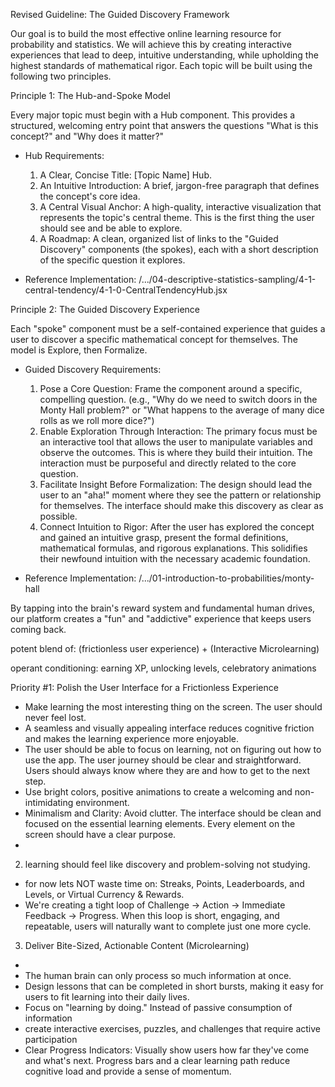  Revised Guideline: The Guided Discovery Framework


  Our goal is to build the most effective online learning resource for probability and statistics. We will achieve this by
  creating interactive experiences that lead to deep, intuitive understanding, while upholding the highest standards of
  mathematical rigor. Each topic will be built using the following two principles.

  Principle 1: The Hub-and-Spoke Model


  Every major topic must begin with a Hub component. This provides a structured, welcoming entry point that answers the
  questions "What is this concept?" and "Why does it matter?"


   * Hub Requirements:
       1. A Clear, Concise Title: [Topic Name] Hub.
       2. An Intuitive Introduction: A brief, jargon-free paragraph that defines the concept's core idea.
       3. A Central Visual Anchor: A high-quality, interactive visualization that represents the topic's central theme. This is
          the first thing the user should see and be able to explore.
       4. A Roadmap: A clean, organized list of links to the "Guided Discovery" components (the spokes), each with a short
          description of the specific question it explores.

   * Reference Implementation: /.../04-descriptive-statistics-sampling/4-1-central-tendency/4-1-0-CentralTendencyHub.jsx

  Principle 2: The Guided Discovery Experience


  Each "spoke" component must be a self-contained experience that guides a user to discover a specific mathematical concept
  for themselves. The model is Explore, then Formalize.


   * Guided Discovery Requirements:
       1. Pose a Core Question: Frame the component around a specific, compelling question. (e.g., "Why do we need to switch
          doors in the Monty Hall problem?" or "What happens to the average of many dice rolls as we roll more dice?")
       2. Enable Exploration Through Interaction: The primary focus must be an interactive tool that allows the user to
          manipulate variables and observe the outcomes. This is where they build their intuition. The interaction must be
          purposeful and directly related to the core question.
       3. Facilitate Insight Before Formalization: The design should lead the user to an "aha!" moment where they see the pattern
           or relationship for themselves. The interface should make this discovery as clear as possible.
       4. Connect Intuition to Rigor: After the user has explored the concept and gained an intuitive grasp, present the formal
          definitions, mathematical formulas, and rigorous explanations. This solidifies their newfound intuition with the
          necessary academic foundation.


   * Reference Implementation: /.../01-introduction-to-probabilities/monty-hall

By tapping into the brain's reward system and fundamental human drives, our platform creates a "fun" and "addictive" experience that keeps users coming back.

potent blend of: 
(frictionless user experience) + (Interactive Microlearning)


 operant conditioning: earning XP, unlocking levels, celebratory animations


Priority #1: Polish the User Interface for a Frictionless Experience

- Make learning the most interesting thing on the screen. The user should never feel lost.
- A seamless and visually appealing interface reduces cognitive friction and makes the learning experience more enjoyable.
- The user should be able to focus on learning, not on figuring out how to use the app. The user journey should be clear and straightforward. Users should always know where they are and how to get to the next step.
- Use bright colors,  positive animations to create a welcoming and non-intimidating environment.
- Minimalism and Clarity: Avoid clutter. The interface should be clean and focused on the essential learning elements. Every element on the screen should have a clear purpose.
- 



 2. learning should feel like discovery and problem-solving not studying.
 - for now lets NOT waste time on: Streaks, Points, Leaderboards, and Levels, or Virtual Currency & Rewards. 
 - We're creating a tight loop of Challenge -> Action -> Immediate Feedback -> Progress. When this loop is short, engaging, and repeatable, users will naturally want to complete just one more cycle.

 3. Deliver Bite-Sized, Actionable Content (Microlearning) 
 - 
 - The human brain can only process so much information at once.
 - Design lessons that can be completed in short bursts, making it easy for users to fit learning into their daily lives.
 -  Focus on "learning by doing." Instead of passive consumption of information
 - create interactive exercises, puzzles, and challenges that require active participation
 - Clear Progress Indicators: Visually show users how far they've come and what's next. Progress bars and a clear learning path reduce cognitive load and provide a sense of momentum.